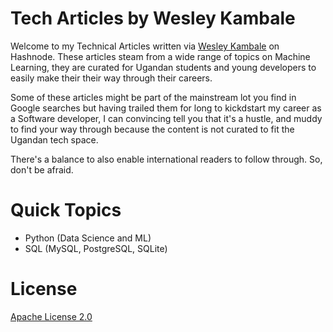 # Tech Articles by Wesley Kambale
Welcome to my Technical Articles written via [Wesley Kambale](https://kambale.dev) on Hashnode.
These articles steam from a wide range of topics on Machine Learning, they are curated for Ugandan students and young developers to easily make their their way through their careers.

Some of these articles might be part of the mainstream lot you find in Google searches but having trailed them for long to kickdstart my career as a Software developer, I can convincing tell you that it's a hustle, and muddy to find your way through because the content is not curated to fit the Ugandan tech space.

There's a balance to also enable international readers to follow through. So, don't be afraid.

# Quick Topics
- Python (Data Science and ML)
- SQL (MySQL, PostgreSQL, SQLite)

# License
[Apache License 2.0](https://github.com/WesleyKambale/Tech-Articles/blob/main/LICENSE) 
